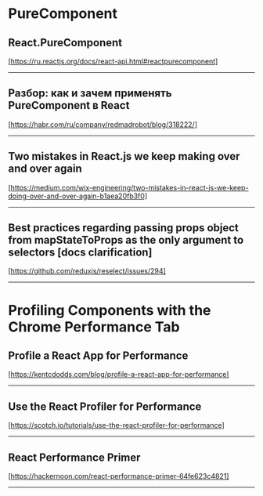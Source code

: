 # PureComponent

## React.PureComponent 

[https://ru.reactjs.org/docs/react-api.html#reactpurecomponent]

---

## Разбор: как и зачем применять PureComponent в React

[https://habr.com/ru/company/redmadrobot/blog/318222/]

---

## Two mistakes in React.js we keep making over and over again

[https://medium.com/wix-engineering/two-mistakes-in-react-js-we-keep-doing-over-and-over-again-b1aea20fb3f0]

---

## Best practices regarding passing props object from mapStateToProps as the only argument to selectors [docs clarification]

[https://github.com/reduxjs/reselect/issues/294]

---

# Profiling Components with the Chrome Performance Tab

## Profile a React App for Performance

[https://kentcdodds.com/blog/profile-a-react-app-for-performance]

---

## Use the React Profiler for Performance

[https://scotch.io/tutorials/use-the-react-profiler-for-performance]

---

## React Performance Primer

[https://hackernoon.com/react-performance-primer-64fe623c4821]

---